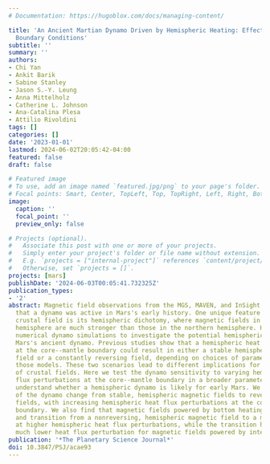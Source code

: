 ```yaml
---
# Documentation: https://hugoblox.com/docs/managing-content/

title: 'An Ancient Martian Dynamo Driven by Hemispheric Heating: Effect of Thermal
  Boundary Conditions'
subtitle: ''
summary: ''
authors:
- Chi Yan
- Ankit Barik
- Sabine Stanley
- Jason S.-Y. Leung
- Anna Mittelholz
- Catherine L. Johnson
- Ana-Catalina Plesa
- Attilio Rivoldini
tags: []
categories: []
date: '2023-01-01'
lastmod: 2024-06-02T20:05:42-04:00
featured: false
draft: false

# Featured image
# To use, add an image named `featured.jpg/png` to your page's folder.
# Focal points: Smart, Center, TopLeft, Top, TopRight, Left, Right, BottomLeft, Bottom, BottomRight.
image:
  caption: ''
  focal_point: ''
  preview_only: false

# Projects (optional).
#   Associate this post with one or more of your projects.
#   Simply enter your project's folder or file name without extension.
#   E.g. `projects = ["internal-project"]` references `content/project/deep-learning/index.md`.
#   Otherwise, set `projects = []`.
projects: [mars]
publishDate: '2024-06-03T00:05:41.732325Z'
publication_types:
- '2'
abstract: Magnetic field observations from the MGS, MAVEN, and InSight missions reveal
  that a dynamo was active in Mars's early history. One unique feature of Mars's magnetic
  crustal field is its hemispheric dichotomy, where magnetic fields in the southern
  hemisphere are much stronger than those in the northern hemisphere. Here we use
  numerical dynamo simulations to investigate the potential hemispheric nature of
  Mars's ancient dynamo. Previous studies show that a hemispheric heat flux perturbation
  at the core--mantle boundary could result in either a stable hemispherical magnetic
  field or a constantly reversing field, depending on choices of parameters used in
  those models. These two scenarios lead to different implications for the origin
  of crustal fields. Here we test the dynamo sensitivity to varying hemispheric heat
  flux perturbations at the core--mantle boundary in a broader parameter regime to
  understand whether a hemispheric dynamo is likely for early Mars. We find that features
  of the dynamo change from stable, hemispheric magnetic fields to reversing, hemispheric
  fields, with increasing hemispheric heat flux perturbations at the core--mantle
  boundary. We also find that magnetic fields powered by bottom heating are more stable
  and transition from a nonreversing, hemispheric magnetic field to a multipolar field
  at higher hemispheric heat flux perturbations, while the transition happens at a
  much lower heat flux perturbation for magnetic fields powered by internal heating.
publication: '*The Planetary Science Journal*'
doi: 10.3847/PSJ/acae93
---
```

